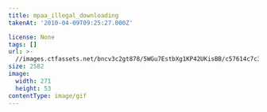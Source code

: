 ```yaml
---
title: mpaa_illegal_downloading
takenAt: '2010-04-09T09:25:27.000Z'

license: None
tags: []
url: >-
  //images.ctfassets.net/bncv3c2gt878/5WGu7EstbXg1KP42UKisBB/c57614c7c3bd1e7fe676087205457511/mpaa_illegal_downloading_4505063264_o
size: 2582
image:
  width: 271
  height: 53
contentType: image/gif
---
```

